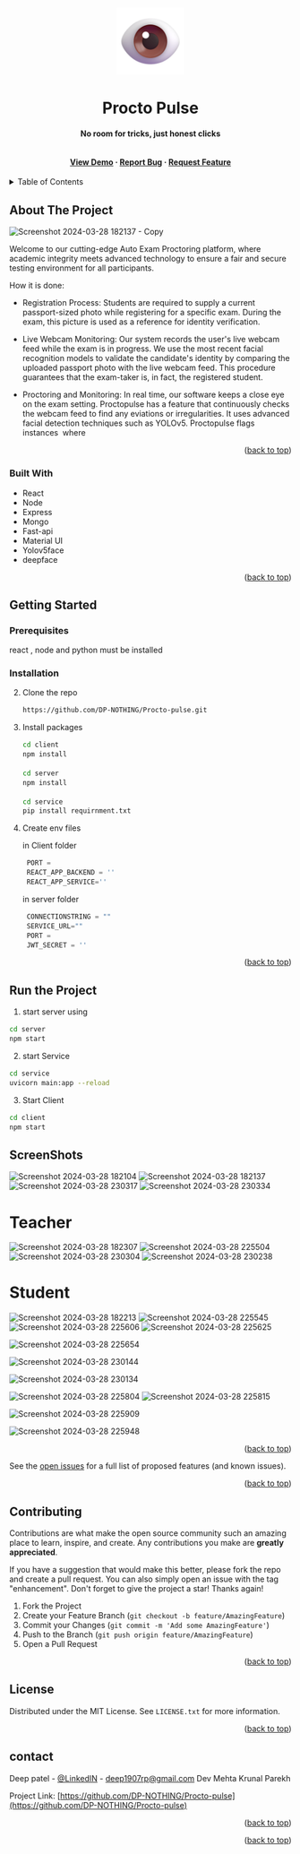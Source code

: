 
<a name="readme-top"></a>


<!-- PROJECT LOGO -->
<br />
<div align="center">
  <a href="https://github.com/othneildrew/Best-README-Template">
    <img src="client/public/assets/Eye.png" alt="Logo" width="120" height="120">
  </a>

  <h1 align="center">Procto Pulse</h1>

  <h4 align="center">
    No room for tricks, just honest clicks
    <br />
    <br />
    <br />
    <a href="https://github.com/DP-NOTHING/Procto-pulse/">View Demo</a>
    ·
    <a href="https://github.com/DP-NOTHING/Procto-pulse/issues">Report Bug</a>
    ·
    <a href="https://github.com/DP-NOTHING/Procto-pulse/issues">Request Feature</a>
  </p>
</div>



<!-- TABLE OF CONTENTS -->
<details>
  <summary>Table of Contents</summary>
  <ol>
    <li>
      <a href="#about-the-project">About The Project</a>
      <ul>
        <li><a href="#built-with">Built With</a></li>
      </ul>
    </li>
    <li>
      <a href="#getting-started">Getting Started</a>
      <ul>
        <li><a href="#prerequisites">Prerequisites</a></li>
        <li><a href="#installation">Installation</a></li>
      </ul>
    </li>
    <li><a href="#screenshots">Screenshots</a></li>
    <li><a href="#contributing">Contributing</a></li>
    <li><a href="#license">License</a></li>
    <li><a href="#contact">Contact</a></li>
  </ol>
</details>



<!-- ABOUT THE PROJECT -->
## About The Project

![Screenshot 2024-03-28 182137 - Copy](https://github.com/DP-NOTHING/Procto-pulse/assets/107257619/4527ca7f-827d-4783-9ae1-774a43252116)

Welcome to our cutting-edge Auto Exam Proctoring platform, where academic integrity meets advanced technology to ensure a fair and secure testing environment for all participants.

How it is done:

* Registration Process:   Students are required to supply a current passport-sized photo while registering for a specific exam. During the exam, this picture is used as a reference for identity verification.

* Live Webcam Monitoring:  Our system records the user's live webcam feed while the exam is in progress. We use the most recent facial recognition models to validate the candidate's identity by comparing the uploaded passport photo with the live webcam feed. This procedure guarantees that the exam-taker is, in fact, the registered student.

* Proctoring and Monitoring:  In real time, our software keeps a close eye on the exam setting. Proctopulse has a feature that continuously checks the webcam feed to find any eviations or irregularities. It uses advanced facial detection techniques such as YOLOv5.  Proctopulse flags instances  where


<p align="right">(<a href="#readme-top">back to top</a>)</p>



### Built With



* React
* Node
* Express
* Mongo
* Fast-api
* Material UI
* Yolov5face
* deepface

<p align="right">(<a href="#readme-top">back to top</a>)</p>



<!-- GETTING STARTED -->
## Getting Started


### Prerequisites
react , node and python must be installed


### Installation

2. Clone the repo
   ```sh
   https://github.com/DP-NOTHING/Procto-pulse.git
   ```
3. Install packages
   ```sh
   cd client
   npm install

   cd server
   npm install

   cd service
   pip install requirnment.txt
   ```
4. Create env files

    in Client folder
   ```js
    PORT = 
    REACT_APP_BACKEND = ''
    REACT_APP_SERVICE=''
   ```

   in server folder

   ```js
    CONNECTIONSTRING = ""
    SERVICE_URL=""
    PORT = 
    JWT_SECRET = ''
   ```

<p align="right">(<a href="#readme-top">back to top</a>)</p>


## Run the Project

1. start server using 
```sh
cd server
npm start
```

2. start Service
```sh
cd service
uvicorn main:app --reload
```

3. Start Client
```sh
cd client
npm start
```


<!-- USAGE EXAMPLES -->
## ScreenShots

![Screenshot 2024-03-28 182104](https://github.com/DP-NOTHING/Procto-pulse/assets/107257619/450cd9e4-b5c0-4885-92f4-0cc95bca277c)
![Screenshot 2024-03-28 182137](https://github.com/DP-NOTHING/Procto-pulse/assets/107257619/6fb51a5e-d05d-4c26-883e-eb0c155f877d)
![Screenshot 2024-03-28 230317](https://github.com/DP-NOTHING/Procto-pulse/assets/107257619/bbb4e361-4cd3-4756-8342-aa9881b923d7)
![Screenshot 2024-03-28 230334](https://github.com/DP-NOTHING/Procto-pulse/assets/107257619/1af06e28-1940-46de-ac41-03513980d108)

# Teacher
![Screenshot 2024-03-28 182307](https://github.com/DP-NOTHING/Procto-pulse/assets/107257619/91ac831e-9c84-4951-8f84-ea577b1ddb9d)
![Screenshot 2024-03-28 225504](https://github.com/DP-NOTHING/Procto-pulse/assets/107257619/c6557bd8-96b4-49ac-81aa-37a6261262b6)
![Screenshot 2024-03-28 230304](https://github.com/DP-NOTHING/Procto-pulse/assets/107257619/8568f0c2-10fc-4e72-ab66-890013c5dfd6)
![Screenshot 2024-03-28 230238](https://github.com/DP-NOTHING/Procto-pulse/assets/107257619/0ccca239-352c-48bc-8465-e461cfa1c014)


# Student
![Screenshot 2024-03-28 182213](https://github.com/DP-NOTHING/Procto-pulse/assets/107257619/41ccad8c-7eb3-4c1f-b40a-1b797e62e0a3)
![Screenshot 2024-03-28 225545](https://github.com/DP-NOTHING/Procto-pulse/assets/107257619/239c742b-714b-4af8-a874-a14cd11f1dfb)
![Screenshot 2024-03-28 225606](https://github.com/DP-NOTHING/Procto-pulse/assets/107257619/02bf6926-0701-44c9-bc4b-0b1177de8788)
![Screenshot 2024-03-28 225625](https://github.com/DP-NOTHING/Procto-pulse/assets/107257619/ef1a0878-3059-4ef6-89db-144463030e20)

![Screenshot 2024-03-28 225654](https://github.com/DP-NOTHING/Procto-pulse/assets/107257619/e3e31772-84d0-42d4-b22a-fa7677397441)


![Screenshot 2024-03-28 230144](https://github.com/DP-NOTHING/Procto-pulse/assets/107257619/6e1b278e-b645-4124-8914-2db04a36e51c)

![Screenshot 2024-03-28 230134](https://github.com/DP-NOTHING/Procto-pulse/assets/107257619/28a0ffdd-8d3f-45e5-830b-bb05ee3f21c7)


![Screenshot 2024-03-28 225804](https://github.com/DP-NOTHING/Procto-pulse/assets/107257619/e0557932-643b-4bac-b12e-8a35ac673327)
![Screenshot 2024-03-28 225815](https://github.com/DP-NOTHING/Procto-pulse/assets/107257619/900cecdf-74ac-4c26-a53f-8a16f9a4d1e9)

![Screenshot 2024-03-28 225909](https://github.com/DP-NOTHING/Procto-pulse/assets/107257619/d790deab-627e-482f-bdc7-6ba71a5b9fb1)

![Screenshot 2024-03-28 225948](https://github.com/DP-NOTHING/Procto-pulse/assets/107257619/08ba3172-f623-45e7-a437-532c6c015bd0)



<p align="right">(<a href="#readme-top">back to top</a>)</p>





See the [open issues](https://github.com/DP-NOTHING/Procto-pulse/issues) for a full list of proposed features (and known issues).

<p align="right">(<a href="#readme-top">back to top</a>)</p>



<!-- CONTRIBUTING -->
## Contributing

Contributions are what make the open source community such an amazing place to learn, inspire, and create. Any contributions you make are **greatly appreciated**.

If you have a suggestion that would make this better, please fork the repo and create a pull request. You can also simply open an issue with the tag "enhancement".
Don't forget to give the project a star! Thanks again!

1. Fork the Project
2. Create your Feature Branch (`git checkout -b feature/AmazingFeature`)
3. Commit your Changes (`git commit -m 'Add some AmazingFeature'`)
4. Push to the Branch (`git push origin feature/AmazingFeature`)
5. Open a Pull Request

<p align="right">(<a href="#readme-top">back to top</a>)</p>



<!-- LICENSE -->
## License

Distributed under the MIT License. See `LICENSE.txt` for more information.

<p align="right">(<a href="#readme-top">back to top</a>)</p>



<!-- CONTACT -->
## contact

Deep patel - [@LinkedIN](https://www.linkedin.com/in/patel-deep-r/) - deep1907rp@gmail.com
Dev Mehta
Krunal Parekh

Project Link: [https://github.com/DP-NOTHING/Procto-pulse](https://github.com/DP-NOTHING/Procto-pulse)

<p align="right">(<a href="#readme-top">back to top</a>)</p>





<p align="right">(<a href="#readme-top">back to top</a>)</p>


